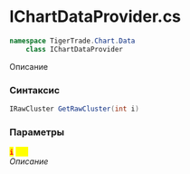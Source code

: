 
# IChartDataProvider.cs
```csharp
namespace TigerTrade.Chart.Data  
    class IChartDataProvider
```

Описание

### Синтаксис
```csharp
IRawCluster GetRawCluster(int i)
```

### Параметры  
<mark style="color:red;">**`i`**</mark> <mark style="color:yellow;">`int`</mark>  
 *Описание*  
  

                    
                    